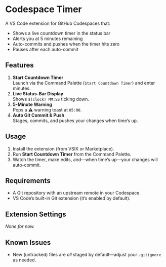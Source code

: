 # Codespace Timer

A VS Code extension for GitHub Codespaces that:

- Shows a live countdown timer in the status bar  
- Alerts you at 5 minutes remaining  
- Auto-commits and pushes when the timer hits zero  
- Pauses after each auto-commit

## Features

1. **Start Countdown Timer**  
   Launch via the Command Palette (`Start Countdown Timer`) and enter minutes.  
2. **Live Status-Bar Display**  
   Shows `$(clock) MM:SS` ticking down.  
3. **5-Minute Warning**  
   Pops a ⚠️ warning toast at `05:00`.  
4. **Auto Git Commit & Push**  
   Stages, commits, and pushes your changes when time’s up.

## Usage

1. Install the extension (from VSIX or Marketplace).  
2. Run **Start Countdown Timer** from the Command Palette.  
3. Watch the timer, make edits, and—when time’s up—your changes will auto-commit.

## Requirements

- A Git repository with an upstream remote in your Codespace.  
- VS Code’s built-in Git extension (it’s enabled by default).

## Extension Settings

_None for now._

## Known Issues

- New (untracked) files are _all_ staged by default—adjust your `.gitignore` as needed.